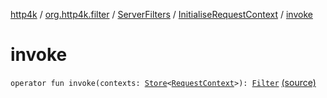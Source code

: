 [http4k](../../../index.md) / [org.http4k.filter](../../index.md) / [ServerFilters](../index.md) / [InitialiseRequestContext](index.md) / [invoke](./invoke.md)

# invoke

`operator fun invoke(contexts: `[`Store`](../../../org.http4k.core/-store/index.md)`<`[`RequestContext`](../../../org.http4k.core/-request-context/index.md)`>): `[`Filter`](../../../org.http4k.core/-filter/index.md) [(source)](https://github.com/http4k/http4k/blob/master/http4k-core/src/main/kotlin/org/http4k/filter/ServerFilters.kt#L179)